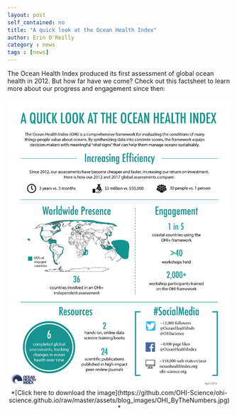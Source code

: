```yaml
---
layout: post
self_contained: no
title: "A quick look at the Ocean Health Index"
author: Erin O'Reilly
category : news 
tags : [news]
---
```

The Ocean Health Index produced its first assessment of global ocean health in 2012. But how far have we come? Check out this factsheet to learn more about our progress and engagement since then: 

<center><img src="../assets/blog_images/OHI_ByTheNumbers.jpg" width="960px">
*[Click here to download the image](https://github.com/OHI-Science/ohi-science.github.io/raw/master/assets/blog_images/OHI_ByTheNumbers.jpg)*
